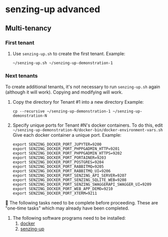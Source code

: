 # senzing-up advanced

## Multi-tenancy

### First tenant

1. Use `senzing-up.sh` to create the first tenant.
   Example:

    ```console
    ~/senzing-up.sh ~/senzing-up-demonstration-1
    ```

### Next tenants

To create additional tenants, it's not necessary to run `senzing-up.sh` again (although it will work).
Copying and modifying will work.

1. Copy the directory for Tenant #1 into a new directory
   Example:

    ```console
    cp --recursive ~/senzing-up-demonstration-1 ~/senzing-up-demonstration-N
    ```

1. Specify unique ports for Tenant #N's docker containers.
   To do this, edit `~/senzing-up-demonstration-N/docker-bin/docker-environment-vars.sh`
   Give each docker container a unique port.
   Example:

    ```console
    export SENZING_DOCKER_PORT_JUPYTER=9200
    export SENZING_DOCKER_PORT_PHPPGADMIN_HTTP=9201
    export SENZING_DOCKER_PORT_PHPPGADMIN_HTTPS=9202
    export SENZING_DOCKER_PORT_PORTAINER=9203
    export SENZING_DOCKER_PORT_POSTGRES=9204
    export SENZING_DOCKER_PORT_RABBITMQ=9205
    export SENZING_DOCKER_PORT_RABBITMQ_UI=9206
    export SENZING_DOCKER_PORT_SENZING_API_SERVER=9207
    export SENZING_DOCKER_PORT_SENZING_SQLITE_WEB=9208
    export SENZING_DOCKER_PORT_SENZING_SWAGGERAPI_SWAGGER_UI=9209
    export SENZING_DOCKER_PORT_WEB_APP_DEMO=9210
    export SENZING_DOCKER_PORT_XTERM=9211
    ```



:thinking: The following tasks need to be complete before proceeding.
These are "one-time tasks" which may already have been completed.

1. The following software programs need to be installed:
    1. [docker](https://github.com/Senzing/knowledge-base/blob/master/HOWTO/install-docker.md)
    1. [senzing-up](https://github.com/Senzing/senzing-up)
